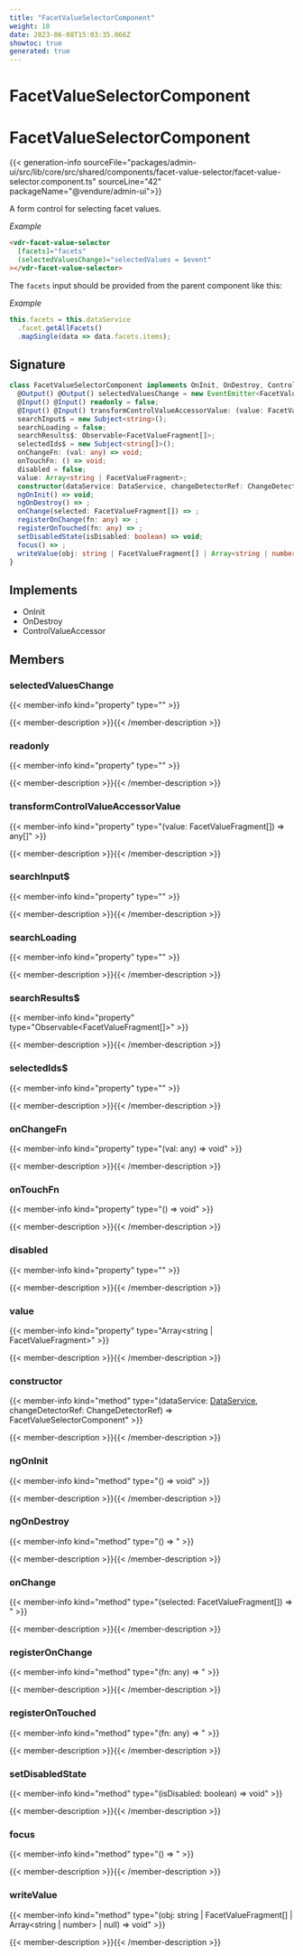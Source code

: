 ```yaml
---
title: "FacetValueSelectorComponent"
weight: 10
date: 2023-06-08T15:03:35.066Z
showtoc: true
generated: true
---
```

<!-- This file was generated from the Vendure source. Do not modify. Instead, re-run the "docs:build" script -->

# FacetValueSelectorComponent
<div class="symbol">


# FacetValueSelectorComponent

{{< generation-info sourceFile="packages/admin-ui/src/lib/core/src/shared/components/facet-value-selector/facet-value-selector.component.ts" sourceLine="42" packageName="@vendure/admin-ui">}}

A form control for selecting facet values.

*Example*

```HTML
<vdr-facet-value-selector
  [facets]="facets"
  (selectedValuesChange)="selectedValues = $event"
></vdr-facet-value-selector>
```
The `facets` input should be provided from the parent component
like this:

*Example*

```TypeScript
this.facets = this.dataService
  .facet.getAllFacets()
  .mapSingle(data => data.facets.items);
```

## Signature

```TypeScript
class FacetValueSelectorComponent implements OnInit, OnDestroy, ControlValueAccessor {
  @Output() @Output() selectedValuesChange = new EventEmitter<FacetValueFragment[]>();
  @Input() @Input() readonly = false;
  @Input() @Input() transformControlValueAccessorValue: (value: FacetValueFragment[]) => any[] = value => value;
  searchInput$ = new Subject<string>();
  searchLoading = false;
  searchResults$: Observable<FacetValueFragment[]>;
  selectedIds$ = new Subject<string[]>();
  onChangeFn: (val: any) => void;
  onTouchFn: () => void;
  disabled = false;
  value: Array<string | FacetValueFragment>;
  constructor(dataService: DataService, changeDetectorRef: ChangeDetectorRef)
  ngOnInit() => void;
  ngOnDestroy() => ;
  onChange(selected: FacetValueFragment[]) => ;
  registerOnChange(fn: any) => ;
  registerOnTouched(fn: any) => ;
  setDisabledState(isDisabled: boolean) => void;
  focus() => ;
  writeValue(obj: string | FacetValueFragment[] | Array<string | number> | null) => void;
}
```
## Implements

 * OnInit
 * OnDestroy
 * ControlValueAccessor


## Members

### selectedValuesChange

{{< member-info kind="property" type=""  >}}

{{< member-description >}}{{< /member-description >}}

### readonly

{{< member-info kind="property" type=""  >}}

{{< member-description >}}{{< /member-description >}}

### transformControlValueAccessorValue

{{< member-info kind="property" type="(value: FacetValueFragment[]) =&#62; any[]"  >}}

{{< member-description >}}{{< /member-description >}}

### searchInput$

{{< member-info kind="property" type=""  >}}

{{< member-description >}}{{< /member-description >}}

### searchLoading

{{< member-info kind="property" type=""  >}}

{{< member-description >}}{{< /member-description >}}

### searchResults$

{{< member-info kind="property" type="Observable&#60;FacetValueFragment[]&#62;"  >}}

{{< member-description >}}{{< /member-description >}}

### selectedIds$

{{< member-info kind="property" type=""  >}}

{{< member-description >}}{{< /member-description >}}

### onChangeFn

{{< member-info kind="property" type="(val: any) =&#62; void"  >}}

{{< member-description >}}{{< /member-description >}}

### onTouchFn

{{< member-info kind="property" type="() =&#62; void"  >}}

{{< member-description >}}{{< /member-description >}}

### disabled

{{< member-info kind="property" type=""  >}}

{{< member-description >}}{{< /member-description >}}

### value

{{< member-info kind="property" type="Array&#60;string | FacetValueFragment&#62;"  >}}

{{< member-description >}}{{< /member-description >}}

### constructor

{{< member-info kind="method" type="(dataService: <a href='/admin-ui-api/providers/data-service#dataservice'>DataService</a>, changeDetectorRef: ChangeDetectorRef) => FacetValueSelectorComponent"  >}}

{{< member-description >}}{{< /member-description >}}

### ngOnInit

{{< member-info kind="method" type="() => void"  >}}

{{< member-description >}}{{< /member-description >}}

### ngOnDestroy

{{< member-info kind="method" type="() => "  >}}

{{< member-description >}}{{< /member-description >}}

### onChange

{{< member-info kind="method" type="(selected: FacetValueFragment[]) => "  >}}

{{< member-description >}}{{< /member-description >}}

### registerOnChange

{{< member-info kind="method" type="(fn: any) => "  >}}

{{< member-description >}}{{< /member-description >}}

### registerOnTouched

{{< member-info kind="method" type="(fn: any) => "  >}}

{{< member-description >}}{{< /member-description >}}

### setDisabledState

{{< member-info kind="method" type="(isDisabled: boolean) => void"  >}}

{{< member-description >}}{{< /member-description >}}

### focus

{{< member-info kind="method" type="() => "  >}}

{{< member-description >}}{{< /member-description >}}

### writeValue

{{< member-info kind="method" type="(obj: string | FacetValueFragment[] | Array&#60;string | number&#62; | null) => void"  >}}

{{< member-description >}}{{< /member-description >}}


</div>
